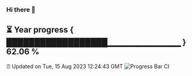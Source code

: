 ### Hi there 👋
⏳ Year progress { ██████████████████▁▁▁▁▁▁▁▁▁▁▁▁ } 62.06 %
---
⏰ Updated on Tue, 15 Aug 2023 12:24:43 GMT
![Progress Bar CI](https://github.com/liununu/liununu/workflows/Progress%20Bar%20CI/badge.svg)
